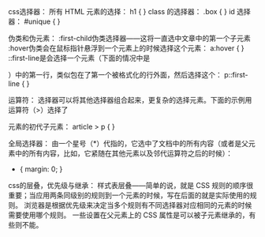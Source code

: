 css选择器：
所有 HTML 元素的选择：
h1 {
}
class 的选择器：
.box {
}
 id 选择器：
 #unique {
}

伪类和伪元素：
:first-child伪类选择器——这将一直选中文章中的第一个子元素
:hover伪类会在鼠标指针悬浮到一个元素上的时候选择这个元素：
a:hover {
}
::first-line是会选择一个元素（下面的情况中是<p>）中的第一行，类似<span>包在了第一个被格式化的行外面，然后选择这个<span>：
p::first-line {
}

运算符：
选择器可以将其他选择器组合起来，更复杂的选择元素。下面的示例用运算符（>）选择了<article>元素的初代子元素：
article > p {
}

全局选择器：
由一个星号（*）代指的，它选中了文档中的所有内容（或者是父元素中的所有内容，比如，它紧随在其他元素以及邻代运算符之后的时候）：
* {
  margin: 0;
}

css的层叠，优先级与继承：
样式表层叠——简单的说，就是 CSS 规则的顺序很重要；当应用两条同级别的规则到一个元素的时候，写在后面的就是实际使用的规则。
浏览器是根据优先级来决定当多个规则有不同选择器对应相同的元素的时候需要使用哪个规则。
一些设置在父元素上的 CSS 属性是可以被子元素继承的，有些则不能。